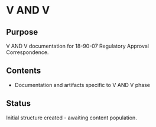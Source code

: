 # V AND V

## Purpose
V AND V documentation for 18-90-07 Regulatory Approval Correspondence.

## Contents
- Documentation and artifacts specific to V AND V phase

## Status
Initial structure created - awaiting content population.
